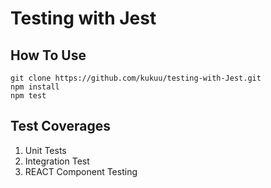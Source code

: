 # Testing with Jest

## How To Use

```
git clone https://github.com/kukuu/testing-with-Jest.git
npm install
npm test
```

## Test Coverages
1. Unit Tests
2. Integration Test
3. REACT Component Testing
